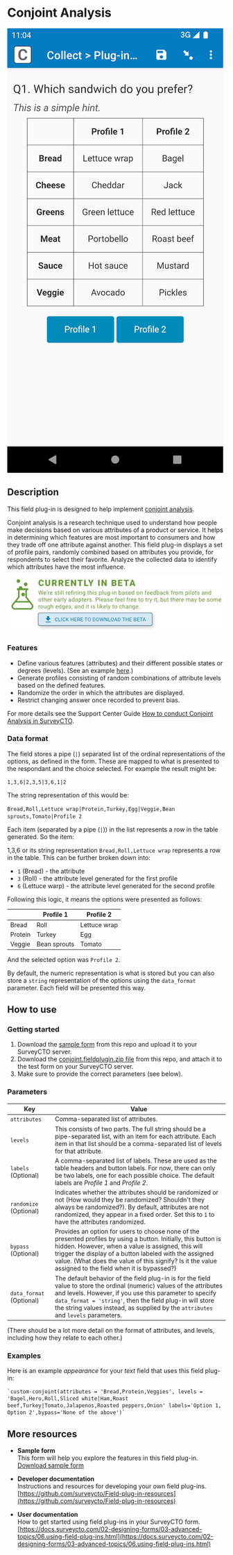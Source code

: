 # Conjoint Analysis

![Default appearance for the 'conjoint' field plug-in](extras/conjoint.png)

## Description

This field plug-in is designed to help implement [conjoint analysis](https://en.wikipedia.org/wiki/Conjoint_analysis).

Conjoint analysis is a research technique used to understand how people make decisions based on various attributes of a product or service. It helps in determining which features are most important to consumers and how they trade off one attribute against another. This field plug-in displays a set of profile pairs, randomly combined based on attributes you provide, for respondents to select their favorite. Analyze the collected data to identify which attributes have the most influence.

[![Download now](extras/beta-release-download.jpg)](https://github.com/surveycto/conjoint/blob/master/conjoint.fieldplugin.zip)

### Features

* Define various features (attributes) and their different possible states or degrees (levels). (See an example [here](extras/use-case-details.md).)
* Generate profiles consisting of random combinations of attribute levels based on the defined features.
* Randomize the order in which the attributes are displayed.
* Restrict changing answer once recorded to prevent bias.

For more details see the Support Center Guide [How to conduct Conjoint Analysis in SurveyCTO](https://support.surveycto.com/hc/en-us/articles/19564034894867).

### Data format

The field stores a pipe (`|`) separated list of the ordinal representations of the options, as defined in the form. These are mapped to what is presented to the respondant and the choice selected. For example the result might be:

    1,3,6|2,3,5|3,6,1|2

The string representation of this would be:

`Bread,Roll,Lettuce wrap|Protein,Turkey,Egg|Veggie,Bean sprouts,Tomato|Profile 2`

Each item (separated by a pipe (`|`)) in the list represents a row in the table generated. So the item: 

 1,3,6 or its string representation `Bread,Roll,Lettuce wrap` represents a row in the table. This can be further broken down into:

 - `1` (Bread) - the attribute
 - `3` (Roll) - the attribute level generated for the first profile
 - `6` (Lettuce warp) - the attribute level generated for the second profile

Following this logic, it means the options were presented as follows: 

|  | Profile 1 | Profile 2 |
| --- | --- | --- |
| Bread | Roll | Lettuce wrap|
| Protein | Turkey | Egg |
| Veggie | Bean sprouts | Tomato |

And the selected option was `Profile 2`.

By default, the numeric representation is what is stored but you can also store a `string` representation of the options using the `data_format` parameter. Each field will be presented this way.

## How to use

### Getting started

1. Download the [sample form](https://github.com/surveycto/conjoint/blob/master/extras/Sample%20form%20Conjoint%20Analysis.xlsx) from this repo and upload it to your SurveyCTO server.
2. Download the [conjoint.fieldplugin.zip file](https://github.com/surveycto/conjoint/blob/master/conjoint.fieldplugin.zip) from this repo, and attach it to the test form on your SurveyCTO server.
3. Make sure to provide the correct parameters (see below).

### Parameters

| Key | Value |
| --- | --- |
| `attributes` | Comma-separated list of attributes. |
| `levels` | This consists of two parts. The full string should be a pipe-separated list, with an item for each attribute. Each item in that list should be a comma-separated list of levels for that attribute. |
| `labels` (Optional) | A comma-separated list of labels. These are used as the table headers and button labels. For now, there can only be two labels, one for each possible choice. The default labels are *Profile 1* and *Profile 2*. |
| `randomize` (Optional) | Indicates whether the attributes should be randomized or not (How would they be randomized? Shouldn't they always be randomized?). By default, attributes are not randomized, they appear in a fixed order. Set this to `1` to have the attributes randomized. |
| `bypass` (Optional) | Provides an option for users to choose none of the presented profiles by using a button. Initially, this button is hidden. However, when a value is assigned, this will trigger the display of a button labeled with the assigned value. (What does the value of this signify? Is it the value assigned to the field when it is bypassed?) |
| `data_format` (Optional) | The default behavior of the field plug-in is for the field value to store the ordinal (numeric) values of the attributes and levels. However, if you use this parameter to specify `data_format = 'string'`, then the field plug-in will store the string values instead, as supplied by the `attributes` and `levels` parameters. |

(There should be a lot more detail on the format of attributes, and levels, including how they relate to each other.)

### Examples

Here is an example *appearance* for your *text* field that uses this field plug-in: 

    `custom-conjoint(attributes = 'Bread,Protein,Veggies', levels = 'Bagel,Hero,Roll,Sliced white|Ham,Roast beef,Turkey|Tomato,Jalapenos,Roasted peppers,Onion' labels='Option 1, Option 2',bypass='None of the above')`

## More resources

* **Sample form**  
This form will help you explore the features in this field plug-in.  
[Download sample form](https://github.com/surveycto/conjoint/blob/master/extras/Sample%20form%20Conjoint%20Analysis.xlsx)  

* **Developer documentation**  
Instructions and resources for developing your own field plug-ins.  
[https://github.com/surveycto/Field-plug-in-resources](https://github.com/surveycto/Field-plug-in-resources)

* **User documentation**  
How to get started using field plug-ins in your SurveyCTO form.  
[https://docs.surveycto.com/02-designing-forms/03-advanced-topics/06.using-field-plug-ins.html](https://docs.surveycto.com/02-designing-forms/03-advanced-topics/06.using-field-plug-ins.html)
